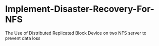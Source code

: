 # Implement-Disaster-Recovery-For-NFS
 The Use of Distributed Replicated Block Device on two NFS server to prevent data loss
